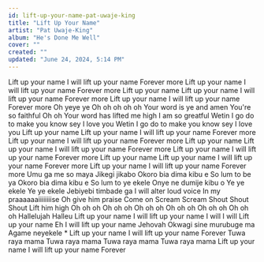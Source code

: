 ```yaml
---
id: lift-up-your-name-pat-uwaje-king
title: "Lift Up Your Name"
artist: "Pat Uwaje-King"
album: "He's Done Me Well"
cover: ""
created: ""
updated: "June 24, 2024, 5:14 PM"
---
```


Lift up your name
I will lift up your name
Forever more
Lift up your name
I will lift up your name
Forever more
Lift up your name
Lift up your name
I will lift up your name
Forever more
Lift up your name
I will lift up your name
Forever more
Oh yeye ye
Oh oh oh oh oh
Your word is ye and amen
You're so faithful
Oh oh
Your word has lifted me high
I am so greatful
Wetin I go do to make you know sey
I love you
Wetin I go do to make you know sey
I love you
Lift up your name
Lift up your name
I will lift up your name
Forever more
Lift up your name
I will lift up your name
Forever more
Lift up your name
Lift up your name
I will lift up your name
Forever more
Lift up your name
I will lift up your name
Forever more
Lift up your name
Lift up your name
I will lift up your name
Forever more
Lift up your name
I will lift up your name
Forever more
Umu ga me so maya
Jikegi jikabo
Okoro bia dima kibu e
So lum to be ya
Okoro bia dima kibu e
So lum to ye ekele
Onye ne dumije kibu o
Ye ye ekele
Ye ye ekele
Jebiyebi timbade ga
I will alter loud voice
In my praaaaaaiiiiiiiise
Oh give him praise
Come on
Scream
Scream
Shout
Shout
Shout
Lift him high
Oh oh oh
Oh oh oh
Oh oh oh
Oh oh oh
Oh oh oh
Oh oh oh
Hallelujah
Halleu
Lift up your name
I will lift up your name
I will
I will
Lift up your name
Eh I will lift up your name
Jehovah
Okwagi sine murubuge ma
Agame neyekele *
Lift up your name
I will lift up your name
Forever
Tuwa raya mama
Tuwa raya mama
Tuwa raya mama
Tuwa raya mama
Lift up your name
I will lift up your name
Forever